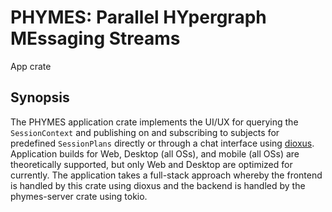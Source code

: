 # PHYMES: Parallel HYpergraph MEssaging Streams

App crate

<!--- ANCHOR: synopsis --->

## Synopsis

The PHYMES application crate implements the UI/UX for querying the `SessionContext` and publishing on and subscribing to subjects for predefined `SessionPlans` directly or through a chat interface using [dioxus](https://dioxuslabs.com/). Application builds for Web, Desktop (all OSs), and mobile (all OSs) are theoretically supported, but only Web and Desktop are optimized for currently. The application takes a full-stack approach whereby the frontend is handled by this crate using dioxus and the backend is handled by the phymes-server crate using tokio. 

<!--- ANCHOR_END: synopsis --->